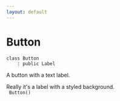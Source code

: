 ```yaml
---
layout: default
---
```


# Button

```
class Button
    : public Label
```


A button with a text label.     

Really it's a label with a styled background.     
` Button()`<br>


